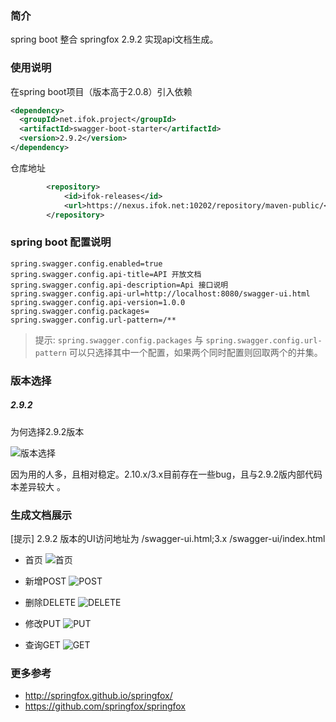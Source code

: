 ### 简介
spring boot 整合 springfox 2.9.2 实现api文档生成。
### 使用说明
在spring boot项目（版本高于2.0.8）引入依赖
```xml
<dependency>
  <groupId>net.ifok.project</groupId>
  <artifactId>swagger-boot-starter</artifactId>
  <version>2.9.2</version>
</dependency>
```
仓库地址
```xml
        <repository>
            <id>ifok-releases</id>
            <url>https://nexus.ifok.net:10202/repository/maven-public/</url>
        </repository>
```

### spring boot 配置说明
````properties
spring.swagger.config.enabled=true
spring.swagger.config.api-title=API 开放文档
spring.swagger.config.api-description=Api 接口说明
spring.swagger.config.api-url=http://localhost:8080/swagger-ui.html
spring.swagger.config.api-version=1.0.0
spring.swagger.config.packages=
spring.swagger.config.url-pattern=/**
````
> 提示: `spring.swagger.config.packages` 与 `spring.swagger.config.url-pattern` 可以只选择其中一个配置，如果两个同时配置则回取两个的并集。 

### 版本选择
##### 2.9.2

为何选择2.9.2版本

![版本选择](screenshot/version.png)

因为用的人多，且相对稳定。2.10.x/3.x目前存在一些bug，且与2.9.2版内部代码本差异较大
。

### 生成文档展示
[提示] 2.9.2 版本的UI访问地址为 /swagger-ui.html;3.x /swagger-ui/index.html
- 首页
![首页](screenshot/swagger-home.png)

- 新增POST
![POST](screenshot/swagger-post.png)

- 删除DELETE
![DELETE](screenshot/swagger-delete.png)

- 修改PUT
![PUT](screenshot/swagger-put.png)

- 查询GET
![GET](screenshot/swagger-get.png)

### 更多参考

- http://springfox.github.io/springfox/
- https://github.com/springfox/springfox